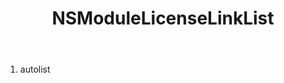 ﻿---
uid: crmscript_ref_NSModuleLicenseLinkList
title: NSModuleLicenseLinkList
intellisense: Void.NSModuleLicenseLinkList
keywords: NSModuleLicenseLinkList
so.topic: reference
---



1. autolist 

